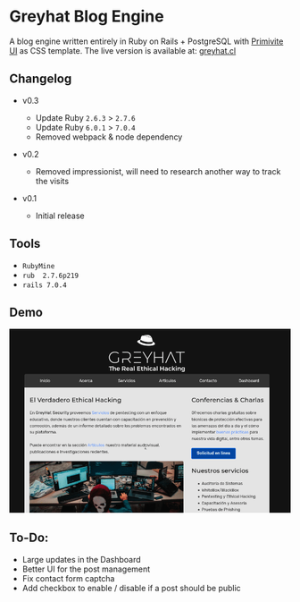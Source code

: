 # Greyhat Blog Engine

A blog engine written entirely in Ruby on Rails + PostgreSQL with [Primivite UI](https://taniarascia.github.io/primitive/) as CSS template. The live version is available at: [greyhat.cl](http://www.greyhat.cl)

## Changelog
- v0.3
  - Update Ruby `2.6.3` > `2.7.6`
  - Update Ruby `6.0.1` > `7.0.4`
  - Removed webpack & node dependency
  
- v0.2
  - Removed impressionist, will need to research another way to track the visits
  
- v0.1
  - Initial release

## Tools

- `RubyMine`
- `rub  2.7.6p219`
- `rails 7.0.4`

## Demo

![Greyhat Demo](greyhat.gif)


## To-Do:

- Large updates in the Dashboard
- Better UI for the post management
- Fix contact form captcha
- Add checkbox to enable / disable if a post should be public
